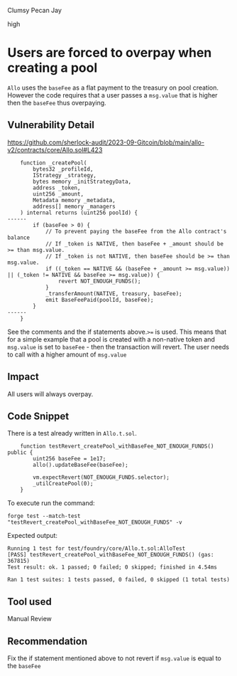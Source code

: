 Clumsy Pecan Jay

high

# Users are forced to overpay when creating a pool

`Allo` uses the `baseFee` as a flat payment to the treasury on pool creation. However the code requires that a user passes a `msg.value` that is higher then the `baseFee` thus overpaying.

## Vulnerability Detail
https://github.com/sherlock-audit/2023-09-Gitcoin/blob/main/allo-v2/contracts/core/Allo.sol#L423
```solidity
    function _createPool(
        bytes32 _profileId,
        IStrategy _strategy,
        bytes memory _initStrategyData,
        address _token,
        uint256 _amount,
        Metadata memory _metadata,
        address[] memory _managers
    ) internal returns (uint256 poolId) {
------
        if (baseFee > 0) {
            // To prevent paying the baseFee from the Allo contract's balance
            // If _token is NATIVE, then baseFee + _amount should be >= than msg.value.
            // If _token is not NATIVE, then baseFee should be >= than msg.value.
            if ((_token == NATIVE && (baseFee + _amount >= msg.value)) || (_token != NATIVE && baseFee >= msg.value)) {
                revert NOT_ENOUGH_FUNDS();
            }
            _transferAmount(NATIVE, treasury, baseFee);
            emit BaseFeePaid(poolId, baseFee);
        }
------
    }
```

See the comments and the if statements above.`>=` is used. This means that for a simple example that a pool is created with a non-native token and `msg.value` is set to `baseFee` - then the transaction will revert. The user needs to call with a higher amount of `msg.value`

## Impact

All users will always overpay.
 
## Code Snippet

There is a test already written in `Allo.t.sol`.
```solidity
    function testRevert_createPool_withBaseFee_NOT_ENOUGH_FUNDS() public {
        uint256 baseFee = 1e17;
        allo().updateBaseFee(baseFee);

        vm.expectRevert(NOT_ENOUGH_FUNDS.selector);
        _utilCreatePool(0);
    }
```

To execute run the command:
```solidity
forge test --match-test "testRevert_createPool_withBaseFee_NOT_ENOUGH_FUNDS" -v
```

Expected output:
```solidity
Running 1 test for test/foundry/core/Allo.t.sol:AlloTest
[PASS] testRevert_createPool_withBaseFee_NOT_ENOUGH_FUNDS() (gas: 367815)
Test result: ok. 1 passed; 0 failed; 0 skipped; finished in 4.54ms
 
Ran 1 test suites: 1 tests passed, 0 failed, 0 skipped (1 total tests)
```

## Tool used

Manual Review

## Recommendation

Fix the if statement mentioned above to not revert if `msg.value` is equal to the `baseFee`